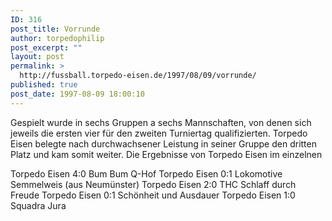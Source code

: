 ```yaml
---
ID: 316
post_title: Vorrunde
author: torpedophilip
post_excerpt: ""
layout: post
permalink: >
  http://fussball.torpedo-eisen.de/1997/08/09/vorrunde/
published: true
post_date: 1997-08-09 18:00:10
---
```

Gespielt wurde in sechs Gruppen a sechs Mannschaften, von denen sich jeweils die ersten vier für den zweiten Turniertag qualifizierten. Torpedo Eisen belegte nach durchwachsener Leistung in seiner Gruppe den dritten Platz und kam somit weiter. Die Ergebnisse von Torpedo Eisen im einzelnen

Torpedo Eisen 4:0 Bum Bum Q-Hof
Torpedo Eisen 0:1 Lokomotive Semmelweis (aus Neumünster)
Torpedo Eisen 2:0 THC Schlaff durch Freude
Torpedo Eisen 0:1 Schönheit und Ausdauer
Torpedo Eisen 1:0 Squadra Jura